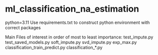 # ml_classification_na_estimation
python=3.11
Use requirements.txt to construct python environment with correct packages

Main Files of interest in order of most to least importance:
test_impute.py
test_saved_models.py
soft_impute.py
svd_impute.py
exp_max.py
classification_train_predict.py
classification_*.py